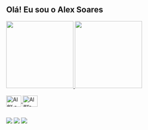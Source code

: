 ## Olá! Eu sou o Alex Soares 

<div>
  <a href="https://github.com/AlexSoares98">
  <img height="180em" src="https://github-readme-stats.vercel.app/api?username=AlexSoares98&show_icons=true&theme=dark&include_all_commits=true&count_private=true"/>
  <img height="180em" src="https://github-readme-stats.vercel.app/api/top-langs/?username=AlexSoares98&layout=compact&langs_count=16&theme=dark"/>
</div>

<div style="display: inline_block"><br>
  <img align="center" alt="Alex - Java" height="30" width="40" 
<img src="https://cdn.jsdelivr.net/gh/devicons/devicon@latest/icons/java/java-original.svg" />
  <img align="center" alt="Alex-py" height="30" width="40" 
<img src="https://cdn.jsdelivr.net/gh/devicons/devicon@latest/icons/python/python-original.svg" /> 
</div>
  
  ##
 
<div> 
  <a href = "mailto:aleexaugusto@gmail.com"><img src="https://img.shields.io/badge/-Gmail-%23333?style=for-the-badge&logo=gmail&logoColor=white" target="_blank"></a>
  <a href="https://www.linkedin.com/in/alex-soares-498a1b268" target="_blank"><img src="https://img.shields.io/badge/-LinkedIn-%230077B5?style=for-the-badge&logo=linkedin&logoColor=white" target="_blank"></a> 
  <a href="https://instagram.com/aleex.soares" target="_blank"><img src="https://img.shields.io/badge/-Instagram-%23E4405F?style=for-the-badge&logo=instagram&logoColor=white" target="_blank"></a>

</div>
